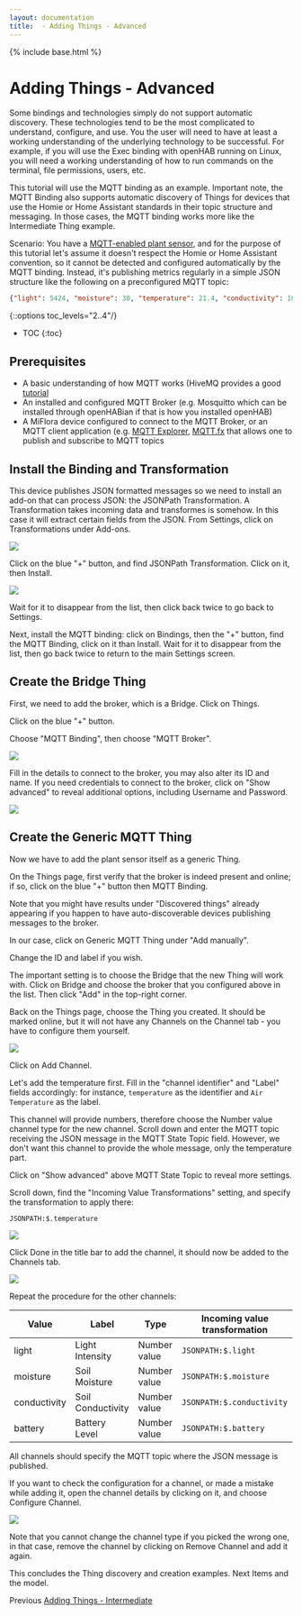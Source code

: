 ```yaml
---
layout: documentation
title:  - Adding Things - Advanced
---
```


{% include base.html %}

# Adding Things - Advanced

Some bindings and technologies simply do not support automatic discovery. 
These technologies tend to be the most complicated to understand, configure, and use. 
You the user will need to have at least a working understanding of the underlying technology to be successful. 
For example, if you will use the Exec binding with openHAB running on Linux, you will need a working understanding of how to run commands on the terminal, file permissions, users, etc.

This tutorial will use the MQTT binding as an example. 
Important note, the MQTT Binding also supports automatic discovery of Things for devices that use the Homie or Home Assistant standards in their topic structure and messaging. 
In those cases, the MQTT binding works more like the Intermediate Thing example.

Scenario: You have a [MQTT-enabled plant sensor](https://github.com/ThomDietrich/miflora-mqtt-daemon), and for the purpose of this tutorial let's assume it doesn't respect the Homie or Home Assistant convention, so it cannot be detected and configured automatically by the MQTT binding. 
Instead, it's publishing metrics regularly in a simple JSON structure like the following on a preconfigured MQTT topic:

```json
{"light": 5424, "moisture": 30, "temperature": 21.4, "conductivity": 1020, "battery": 100}
```
{::options toc_levels="2..4"/}

- TOC
{:toc}

## Prerequisites
- A basic understanding of how MQTT works (HiveMQ provides a good [tutorial](https://www.hivemq.com/blog/mqtt-essentials-part-3-client-broker-connection-establishment/)
- An installed and configured MQTT Broker (e.g. Mosquitto which can be installed through openHABian if that is how you installed openHAB)
- A MiFlora device configured to connect to the MQTT Broker, or an MQTT client application (e.g. [MQTT Explorer](http://mqtt-explorer.com/), [MQTT.fx](http://mqttfx.org/) that allows one to publish and subscribe to MQTT topics

## Install the Binding and Transformation
This device publishes JSON formatted messages so we need to install an add-on that can process JSON: the JSONPath Transformation.
A Transformation takes incoming data and transformes is somehow.
In this case it will extract certain fields from the JSON.
From Settings, click on Transformations under Add-ons.

![](images/choose_transformation.png) 

Click on the blue "+" button, and find JSONPath Transformation. Click on it, then Install.

![](images/install_jaonpath.png) 

Wait for it to disappear from the list, then click back twice to go back to Settings.

Next, install the MQTT binding: click on Bindings, then the "+" button, find the MQTT Binding, click on it than Install. 
Wait for it to disappear from the list, then go back twice to return to the main Settings screen.

## Create the Bridge Thing
First, we need to add the broker, which is a Bridge. 
Click on Things.

Click on the blue "+" button.

Choose "MQTT Binding", then choose "MQTT Broker".

![](images/mqtt_things.png) 

Fill in the details to connect to the broker, you may also alter its ID and name. 
If you need credentials to connect to the broker, click on "Show advanced" to reveal additional options, including Username and Password.

![](images/mqtt_bridge_config.png) 

## Create the Generic MQTT Thing
Now we have to add the plant sensor itself as a generic Thing.

On the Things page, first verify that the broker is indeed present and online; if so, click on the blue "+" button then MQTT Binding.

Note that you might have results under "Discovered things" already appearing if you happen to have auto-discoverable devices publishing messages to the broker.

In our case, click on Generic MQTT Thing under "Add manually".

Change the ID and label if you wish.

The important setting is to choose the Bridge that the new Thing will work with.
Click on Bridge and choose the broker that you configured above in the list. 
Then click "Add" in the top-right corner.

Back on the Things page, choose the Thing you created. 
It should be marked online, but it will not have any Channels on the Channel tab - you have to configure them yourself.

![](images/mqtt_generic_thing.png) 

Click on Add Channel.

Let's add the temperature first. 
Fill in the "channel identifier" and "Label" fields accordingly: for instance, `temperature` as the identifier and `Air Temperature` as the label.

This channel will provide numbers, therefore choose the Number value channel type for the new channel. 
Scroll down and enter the MQTT topic receiving the JSON message in the MQTT State Topic field. 
However, we don't want this channel to provide the whole message, only the temperature part.

Click on "Show advanced" above MQTT State Topic to reveal more settings.

Scroll down, find the "Incoming Value Transformations" setting, and specify the transformation to apply there:

```
JSONPATH:$.temperature
```

![](images/mqtt_temp_channel.png) 

Click Done in the title bar to add the channel, it should now be added to the Channels tab.

![](images/mqtt_temp_channel_created.png) 

Repeat the procedure for the other channels:

Value | Label | Type | Incoming value transformation
-|-|-|-
light | Light Intensity | Number value | `JSONPATH:$.light`
moisture | Soil Moisture | Number value | `JSONPATH:$.moisture`
conductivity | Soil Conductivity | Number value | `JSONPATH:$.conductivity`
battery | Battery Level | Number value | `JSONPATH:$.battery`

All channels should specify the MQTT topic where the JSON message is published.

If you want to check the configuration for a channel, or made a mistake while adding it, open the channel details by clicking on it, and choose Configure Channel.

![](images/mqtt_config_channel.png) 

Note that you cannot change the channel type if you picked the wrong one, in that case, remove the channel by clicking on Remove Channel and add it again.

This concludes the Thing discovery and creation examples. 
Next Items and the model.

<!--Next -> [The Semantic Model](https://community.openhab.org/t/wiki-getting-started-with-oh3-rewriting-the-tutorial-6-model-your-home-with-items-link-channels/101008) -->
Previous [Adding Things - Intermediate]({{base}}/tutorials/getting_started/things_intermediate.html)